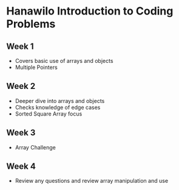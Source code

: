 # Hanawilo Introduction to Coding Problems

## Week 1
- Covers basic use of arrays and objects
- Multiple Pointers
## Week 2
- Deeper dive into arrays and objects
- Checks knowledge of edge cases
- Sorted Square Array focus
## Week 3
- Array Challenge
## Week 4
- Review any questions and review array manipulation and use
